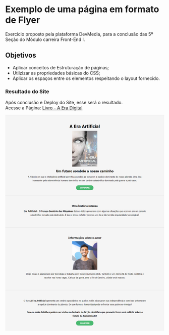 # Exemplo de uma página em formato de Flyer
Exercicio proposto pela plataforma DevMedia, para a conclusão das 5º Seção do Módulo carreira Front-End I.

## Objetivos

- Aplicar conceitos de Estruturação de páginas;
- Utilzizar as propriedades básicas do CSS;
- Aplicar os espaços entre os elementos respeitando o layout fornecido.

### Resultado do Site
Após conclusão e Deploy do Site, esse será o resultado.<br>
Acesse a Página: [Livro - A Era Digital](https://vlopes-del.github.io/Exflyer-livro/)

![Layout!](assets/img/layout/layout.png "Layout")
